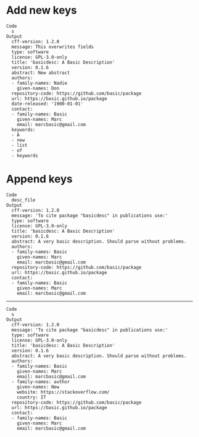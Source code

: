# Add new keys

    Code
      s
    Output
      cff-version: 1.2.0
      message: This overwrites fields
      type: software
      license: GPL-3.0-only
      title: 'basicdesc: A Basic Description'
      version: 0.1.6
      abstract: New abstract
      authors:
      - family-names: Nadie
        given-names: Don
      repository-code: https://github.com/basic/package
      url: https://basic.github.io/package
      date-released: '1900-01-01'
      contact:
      - family-names: Basic
        given-names: Marc
        email: marcbasic@gmail.com
      keywords:
      - A
      - new
      - list
      - of
      - keywords

# Append keys

    Code
      desc_file
    Output
      cff-version: 1.2.0
      message: 'To cite package "basicdesc" in publications use:'
      type: software
      license: GPL-3.0-only
      title: 'basicdesc: A Basic Description'
      version: 0.1.6
      abstract: A very basic description. Should parse without problems.
      authors:
      - family-names: Basic
        given-names: Marc
        email: marcbasic@gmail.com
      repository-code: https://github.com/basic/package
      url: https://basic.github.io/package
      contact:
      - family-names: Basic
        given-names: Marc
        email: marcbasic@gmail.com

---

    Code
      s
    Output
      cff-version: 1.2.0
      message: 'To cite package "basicdesc" in publications use:'
      type: software
      license: GPL-3.0-only
      title: 'basicdesc: A Basic Description'
      version: 0.1.6
      abstract: A very basic description. Should parse without problems.
      authors:
      - family-names: Basic
        given-names: Marc
        email: marcbasic@gmail.com
      - family-names: author
        given-names: New
        website: https://stackoverflow.com/
        country: IT
      repository-code: https://github.com/basic/package
      url: https://basic.github.io/package
      contact:
      - family-names: Basic
        given-names: Marc
        email: marcbasic@gmail.com


